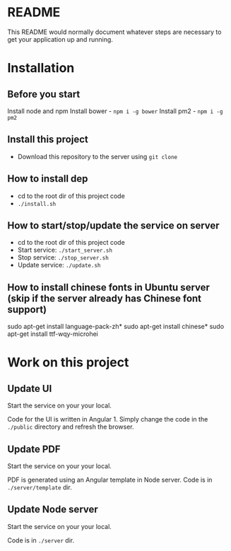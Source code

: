 # README #

This README would normally document whatever steps are necessary to get your application up and running.

# Installation
## Before you start
Install node and npm
Install bower - `npm i -g bower`
Install pm2 - `npm i -g pm2`

## Install this project
- Download this repository to the server using `git clone`

## How to install dep
- cd to the root dir of this project code
- `./install.sh`

## How to start/stop/update the service on server ###
- cd to the root dir of this project code
- Start service: `./start_server.sh`
- Stop service: `./stop_server.sh`
- Update service: `./update.sh`

## How to install chinese fonts in Ubuntu server (skip if the server already has Chinese font support)
sudo apt-get install language-pack-zh*
sudo apt-get install chinese*
sudo apt-get install ttf-wqy-microhei

# Work on this project
## Update UI
Start the service on your your local. 

Code for the UI is written in Angular 1. Simply change the code in the `./public` directory and refresh the browser.

## Update PDF
Start the service on your your local. 

PDF is generated using an Angular template in Node server. Code is in `./server/template` dir.

## Update Node server
Start the service on your your local.

Code is in `./server` dir.